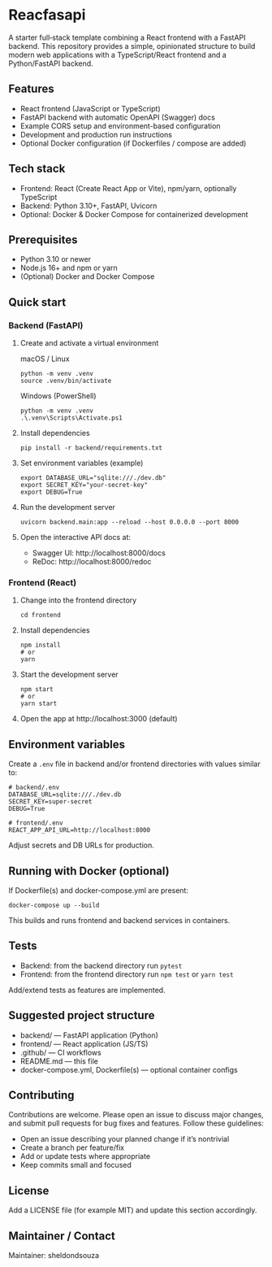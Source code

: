# Reacfasapi

A starter full‑stack template combining a React frontend with a FastAPI backend. This repository provides a simple, opinionated structure to build modern web applications with a TypeScript/React frontend and a Python/FastAPI backend.

## Features

- React frontend (JavaScript or TypeScript)
- FastAPI backend with automatic OpenAPI (Swagger) docs
- Example CORS setup and environment-based configuration
- Development and production run instructions
- Optional Docker configuration (if Dockerfiles / compose are added)

## Tech stack

- Frontend: React (Create React App or Vite), npm/yarn, optionally TypeScript
- Backend: Python 3.10+, FastAPI, Uvicorn
- Optional: Docker & Docker Compose for containerized development

## Prerequisites

- Python 3.10 or newer
- Node.js 16+ and npm or yarn
- (Optional) Docker and Docker Compose

## Quick start

### Backend (FastAPI)

1. Create and activate a virtual environment

   macOS / Linux
   ```
   python -m venv .venv
   source .venv/bin/activate
   ```

   Windows (PowerShell)
   ```
   python -m venv .venv
   .\.venv\Scripts\Activate.ps1
   ```

2. Install dependencies
   ```
   pip install -r backend/requirements.txt
   ```

3. Set environment variables (example)
   ```
   export DATABASE_URL="sqlite:///./dev.db"
   export SECRET_KEY="your-secret-key"
   export DEBUG=True
   ```

4. Run the development server
   ```
   uvicorn backend.main:app --reload --host 0.0.0.0 --port 8000
   ```

5. Open the interactive API docs at:
   - Swagger UI: http://localhost:8000/docs
   - ReDoc: http://localhost:8000/redoc

### Frontend (React)

1. Change into the frontend directory
   ```
   cd frontend
   ```

2. Install dependencies
   ```
   npm install
   # or
   yarn
   ```

3. Start the development server
   ```
   npm start
   # or
   yarn start
   ```

4. Open the app at http://localhost:3000 (default)

## Environment variables

Create a `.env` file in backend and/or frontend directories with values similar to:

```
# backend/.env
DATABASE_URL=sqlite:///./dev.db
SECRET_KEY=super-secret
DEBUG=True

# frontend/.env
REACT_APP_API_URL=http://localhost:8000
```

Adjust secrets and DB URLs for production.

## Running with Docker (optional)

If Dockerfile(s) and docker-compose.yml are present:

```
docker-compose up --build
```

This builds and runs frontend and backend services in containers.

## Tests

- Backend: from the backend directory run `pytest`
- Frontend: from the frontend directory run `npm test` or `yarn test`

Add/extend tests as features are implemented.

## Suggested project structure

- backend/ — FastAPI application (Python)
- frontend/ — React application (JS/TS)
- .github/ — CI workflows
- README.md — this file
- docker-compose.yml, Dockerfile(s) — optional container configs

## Contributing

Contributions are welcome. Please open an issue to discuss major changes, and submit pull requests for bug fixes and features. Follow these guidelines:

- Open an issue describing your planned change if it’s nontrivial
- Create a branch per feature/fix
- Add or update tests where appropriate
- Keep commits small and focused

## License

Add a LICENSE file (for example MIT) and update this section accordingly.

## Maintainer / Contact

Maintainer: sheldondsouza
